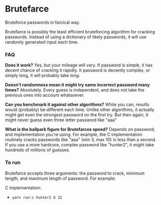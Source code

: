 # Brutefarce

Bruteforce passwords in farcical way.

Brutefarce is possibly the least efficient bruteforcing algorithm for cracking passwords. Instead of using a dictionary of likely passwords, it will use randomly generated input each time.

### FAQ
**Does it work?**
Yes, but your mileage will vary. If password is simple, it has decent chance of cracking it rapidly. It password is decently complex, or simply long, it will probably take _long_.

**Doesn't randomness mean it might try same incorrect password many times?**
Absolutely. Every guess is independent, and does not take the previous ones into account whatsoever.

**Can you benchmark it against other algorithms?**
While you can, results would (probably) be different each time. Unlike other algorithms, it actually might get even the strongest password on the first try. But then again, it might never guess even three letter password like "aaa"

**What is the ballpark figure for Brutefarces speed?**
Depends on password, and implementation you're using. For example, the C implementation routinely cracks passwords like "aaa" (min 3, max 10) in less than a second. If you use a more hardcore, complex password like "hunter2", it might take hundreds of millions of guesses.

### To run

Brutefarce accepts three arguments: the password to crack, minimum length, and maximum length of password. For example:

C implementation:
- `yarn run:c hunter2 6 12`